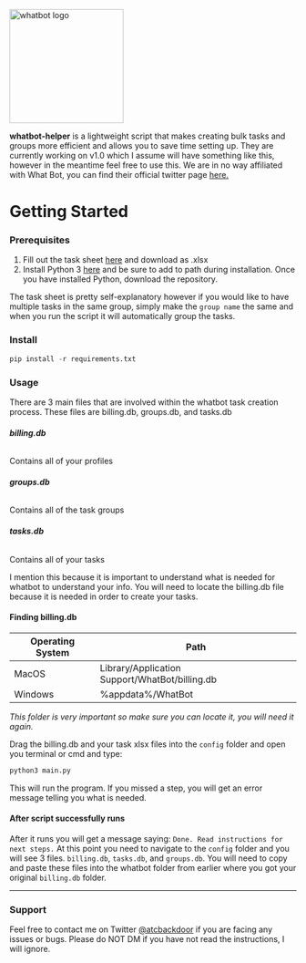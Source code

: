 <p><img src="https://whatbot.club/manual/images/logo.png" width="200" alt="whatbot logo"></p>

__whatbot-helper__ is a lightweight script that makes creating bulk tasks and groups more efficient and allows you to save time setting up. They are currently working on v1.0 which I assume will have something like this, however in the meantime feel free to use this. We are in no way affiliated with What Bot, you can find their official twitter page [here.](https://www.twitter.com/whatbotisthis)

# Getting Started

### Prerequisites

1. Fill out the task sheet [here](https://docs.google.com/spreadsheets/d/1kQetYxE-hNpLmeTGfuG9--M7yNo2JRNHYLdF3ws247c/edit?usp=sharing) and download as .xlsx
2. Install Python 3 [here](https://www.python.org/downloads/release/python-368/) and be sure to add to path during installation.
Once you have installed Python, download the repository.

The task sheet is pretty self-explanatory however if you would like to have multiple tasks in the same group, simply make the ``group name`` the same and when you run the script it will automatically group the tasks.


### Install
```python
pip install -r requirements.txt
```

### Usage
There are 3 main files that are involved within the whatbot task creation process. These files are billing.db, groups.db, and tasks.db

###### **billing.db**
Contains all of your profiles

###### **groups.db**
Contains all of the task groups

###### **tasks.db**
Contains all of your tasks

I mention this because it is important to understand what is needed for whatbot to understand your info. You will need to locate the billing.db file because it is needed in order to create your tasks.

#### Finding billing.db
Operating System | Path
---------------- | ----
MacOS | Library/Application Support/WhatBot/billing.db
Windows | %appdata%/WhatBot

_This folder is very important so make sure you can locate it, you will need it again._

Drag the billing.db and your task xlsx files into the ``config`` folder and open you terminal or cmd and type:
```python
python3 main.py
```

This will run the program. If you missed a step, you will get an error message telling you what is needed.

#### After script successfully runs
After it runs you will get a message saying: ``Done. Read instructions for next steps.`` At this point you need to navigate to the ``config`` folder and you will see 3 files. ``billing.db``, ``tasks.db``, and ``groups.db``. You will need to copy and paste these files into the whatbot folder from earlier where you got your original ``billing.db`` folder.

---

### Support

Feel free to contact me on Twitter [@atcbackdoor](https://www.twitter.com/atcbackdoor) if you are facing any issues or bugs. Please do NOT DM if you have not read the instructions, I will ignore.